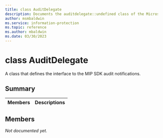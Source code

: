 ```yaml
---
title: class AuditDelegate 
description: Documents the auditdelegate::undefined class of the Microsoft Information Protection (MIP) SDK.
author: msmbaldwin
ms.service: information-protection
ms.topic: reference
ms.author: mbaldwin
ms.date: 03/30/2023
---
```


# class AuditDelegate 
A class that defines the interface to the MIP SDK audit notifications.
  
## Summary
 Members                        | Descriptions                                
--------------------------------|---------------------------------------------
  
## Members
_Not documented yet._
